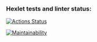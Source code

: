 ### Hexlet tests and linter status:

[![Actions Status](https://github.com/SayanGthb/frontend-project-44/actions/workflows/hexlet-check.yml/badge.svg)](https://github.com/SayanGthb/frontend-project-44/actions)

[![Maintainability](https://api.codeclimate.com/v1/badges/76885834b2528a2855e1/maintainability)](https://codeclimate.com/github/SayanGthb/frontend-project-44/maintainability)
